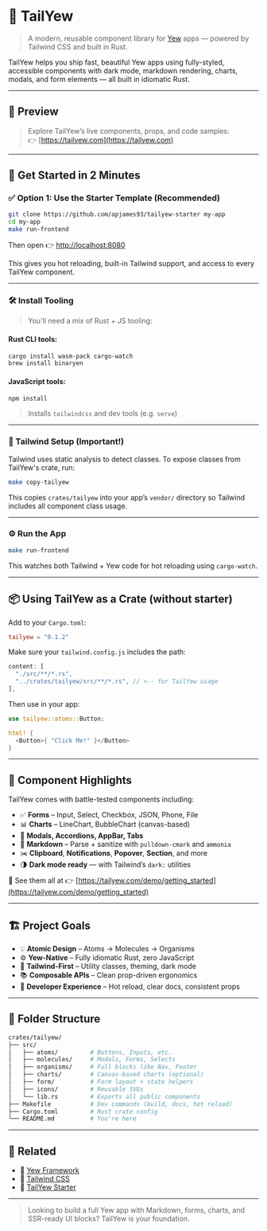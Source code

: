 # 🌟 TailYew
> A modern, reusable component library for [Yew](https://yew.rs) apps — powered by Tailwind CSS and built in Rust.

TailYew helps you ship fast, beautiful Yew apps using fully-styled, accessible components with dark mode, markdown rendering, charts, modals, and form elements — all built in idiomatic Rust.

---

## 📸 Preview

> Explore TailYew’s live components, props, and code samples:  
👉 [https://tailyew.com](https://tailyew.com)

---

## 🚀 Get Started in 2 Minutes

### ✅ Option 1: Use the Starter Template (Recommended)

```bash
git clone https://github.com/apjames93/tailyew-starter my-app
cd my-app
make run-frontend
```

Then open 👉 [http://localhost:8080](http://localhost:8080)

This gives you hot reloading, built-in Tailwind support, and access to every TailYew component.

---

### 🛠️ Install Tooling

> You'll need a mix of Rust + JS tooling:

#### Rust CLI tools:

```bash
cargo install wasm-pack cargo-watch
brew install binaryen
```

#### JavaScript tools:

```bash
npm install
```

> Installs `tailwindcss` and dev tools (e.g. `serve`)

---

### 🎨 Tailwind Setup (Important!)

Tailwind uses static analysis to detect classes. To expose classes from TailYew's crate, run:

```bash
make copy-tailyew
```

This copies `crates/tailyew` into your app’s `vendor/` directory so Tailwind includes all component class usage.

---

### ⚙️ Run the App

```bash
make run-frontend
```

This watches both Tailwind + Yew code for hot reloading using `cargo-watch`.

---

## 📦 Using TailYew as a Crate (without starter)

Add to your `Cargo.toml`:

```toml
tailyew = "0.1.2"
```

Make sure your `tailwind.config.js` includes the path:

```js
content: [
  "./src/**/*.rs",
  "../crates/tailyew/src/**/*.rs", // <-- for TailYew usage
],
```

Then use in your app:

```rust
use tailyew::atoms::Button;

html! {
  <Button>{ "Click Me!" }</Button>
}
```

---

## 🧩 Component Highlights

TailYew comes with battle-tested components including:

- ✅ **Forms** – Input, Select, Checkbox, JSON, Phone, File
- 📊 **Charts** – LineChart, BubbleChart (canvas-based)
- 🧪 **Modals, Accordions, AppBar, Tabs**
- 📙 **Markdown** – Parse + sanitize with `pulldown-cmark` and `ammonia`
- ✂️ **Clipboard**, **Notifications**, **Popover**, **Section**, and more
- 🌗 **Dark mode ready** — with Tailwind’s `dark:` utilities

🔎 See them all at 👉 [https://tailyew.com/demo/getting_started](https://tailyew.com/demo/getting_started)

---

## 🏗️ Project Goals

- 💡 **Atomic Design** – Atoms → Molecules → Organisms
- ⚙️ **Yew-Native** – Fully idiomatic Rust, zero JavaScript
- 🎨 **Tailwind-First** – Utility classes, theming, dark mode
- 📚 **Composable APIs** – Clean prop-driven ergonomics
- 🧪 **Developer Experience** – Hot reload, clear docs, consistent props

---

## 📁 Folder Structure

```bash
crates/tailyew/
├── src/
│   ├── atoms/         # Buttons, Inputs, etc.
│   ├── molecules/     # Modals, Forms, Selects
│   ├── organisms/     # Full blocks like Nav, Footer
│   ├── charts/        # Canvas-based charts (optional)
│   ├── form/          # Form layout + state helpers
│   ├── icons/         # Reusable SVGs
│   └── lib.rs         # Exports all public components
├── Makefile           # Dev commands (build, docs, hot reload)
├── Cargo.toml         # Rust crate config
└── README.md          # You're here
```

---

## 🔗 Related

- 🦀 [Yew Framework](https://yew.rs/)
- 🎨 [Tailwind CSS](https://tailwindcss.com/)
- 🚀 [TailYew Starter](https://github.com/apjames93/tailyew-starter)

---

> Looking to build a full Yew app with Markdown, forms, charts, and SSR-ready UI blocks? TailYew is your foundation.
